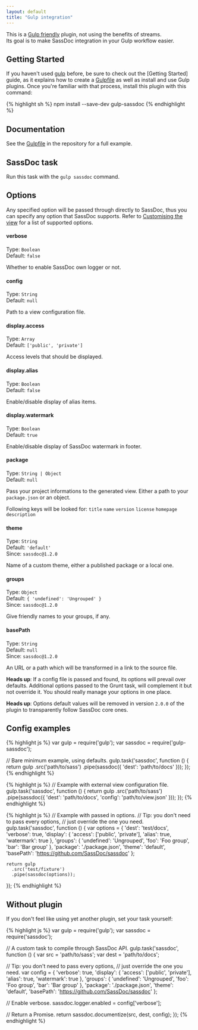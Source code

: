```yaml
---
layout: default
title: "Gulp integration"
---
```


This is a [Gulp friendly](https://github.com/gulpjs/gulp/blob/master/docs/writing-a-plugin/README.md#about-streams)
plugin, not using the benefits of streams.  
Its goal is to make SassDoc integration in your Gulp workflow easier.


## Getting Started

If you haven't used [gulp](http://gulpjs.com) before, be sure to check out the
[Getting Started] guide, as it explains how to create a
[Gulpfile](https://github.com/gulpjs/gulp/blob/master/docs/getting-started.md#getting-started)
as well as install and use Gulp plugins.
Once you're familiar with that process, install this plugin with this command:

{% highlight sh %}
npm install --save-dev gulp-sassdoc
{% endhighlight %}


## Documentation

See the [Gulpfile](https://github.com/sassdoc/gulp-sassdoc/blob/master/Gulpfile.js) in the repository for a full example.


## SassDoc task

Run this task with the `gulp sassdoc` command.


## Options

Any specified option will be passed through directly to SassDoc, thus you can
specify any option that SassDoc supports.
Refer to [Customising the view](/customising-the-view/) for a list of supported options.


#### verbose

Type: `Boolean`  
Default: `false`

Whether to enable SassDoc own logger or not.


#### config

Type: `String`  
Default: `null`

Path to a view configuration file.


#### display.access

Type: `Array`  
Default: `['public', 'private']`

Access levels that should be displayed.


#### display.alias

Type: `Boolean`  
Default: `false`

Enable/disable display of alias items.


#### display.watermark

Type: `Boolean`  
Default: `true`

Enable/disable display of SassDoc watermark in footer.


#### package

Type: `String | Object`  
Default: `null`

Pass your project informations to the generated view.
Either a path to your `package.json` or an object.

Following keys will be looked for:
`title`
`name`
`version`
`license`
`homepage`
`description`


#### theme


Type: `String`  
Default: `'default'`  
Since: `sassdoc@1.2.0`

Name of a custom theme, either a published package or a local one.


#### groups

Type: `Object`  
Default: `{ 'undefined': 'Ungrouped' }`  
Since: `sassdoc@1.2.0`

Give friendly names to your groups, if any.


#### basePath

Type: `String`  
Default: `null`  
Since: `sassdoc@1.2.0`

An URL or a path which will be transformed in a link to the source file.


<p class="note note--info">
  <strong>Heads up</strong>: If a config file is passed
and found, its options will prevail over defaults. Additional options passed to
the Grunt task, will complement it but not override it.
You should really manage your options in one place.
</p>

<p class="note note--info">
  <strong>Heads up</strong>: Options default values will be removed in version
  <code>2.0.0</code> of the plugin to transparently follow SassDoc core ones.
</p>


## Config examples

{% highlight js %}
var gulp = require('gulp');
var sassdoc = require('gulp-sassdoc');

// Bare minimum example, using defaults.
gulp.task('sassdoc', function () {
  return gulp
    .src('path/to/sass')
    .pipe(sassdoc({
      'dest': 'path/to/docs'
    }));
});
{% endhighlight %}

{% highlight js %}
// Example with external view configuration file.
gulp.task('sassdoc', function () {
  return gulp
    .src('path/to/sass')
    .pipe(sassdoc({
      'dest': 'path/to/docs',
      'config': 'path/to/view.json'
    }));
});
{% endhighlight %}

{% highlight js %}
// Example with passed in options.
// Tip: you don't need to pass every options,
// just override the one you need.
gulp.task('sassdoc', function () {
  var options = {
      'dest': 'test/docs',
      'verbose': true,
      'display': {
        'access': ['public', 'private'],
        'alias': true,
        'watermark': true
      },
      'groups': {
        'undefined': 'Ungrouped',
        'foo': 'Foo group',
        'bar': 'Bar group'
      },
      'package': './package.json',
      'theme': 'default',
      'basePath': 'https://github.com/SassDoc/sassdoc'
    };

    return gulp
      .src('test/fixture')
      .pipe(sassdoc(options));
});
{% endhighlight %}

## Without plugin

If you don't feel like using yet another plugin, set your task yourself:

{% highlight js %}
var gulp = require('gulp');
var sassdoc = require('sassdoc');

// A custom task to compile through SassDoc API.
gulp.task('sassdoc', function () {
  var src = 'path/to/sass';
  var dest = 'path/to/docs';

  // Tip: you don't need to pass every options,
  // just override the one you need.
  var config = {
    'verbose': true,
    'display': {
      'access': ['public', 'private'],
      'alias': true,
      'watermark': true
    },
    'groups': {
      'undefined': 'Ungrouped',
      'foo': 'Foo group',
      'bar': 'Bar group'
    },
    'package': './package.json',
    'theme': 'default',
    'basePath': 'https://github.com/SassDoc/sassdoc'
  };

  // Enable verbose.
  sassdoc.logger.enabled = config['verbose'];

  // Return a Promise.
  return sassdoc.documentize(src, dest, config);
});
{% endhighlight %}

